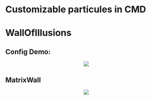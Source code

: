 # Customizable particules in CMD

# WallOfIllusions

## Config Demo:
<p align="center">
    <img src="./demo/demo_config.gif">
</p>

## MatrixWall
<p align="center">
    <img src="./demo/demo_config.gif">
</p>
